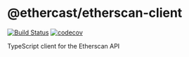 # @ethercast/etherscan-client
[![Build Status](https://travis-ci.org/Ethercast/etherscan-client.svg?branch=master)](https://travis-ci.org/Ethercast/etherscan-client)
[![codecov](https://codecov.io/gh/Ethercast/etherscan-client/branch/master/graph/badge.svg)](https://codecov.io/gh/Ethercast/etherscan-client)


TypeScript client for the Etherscan API
